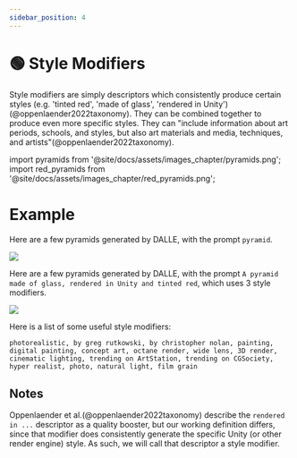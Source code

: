 ```yaml
---
sidebar_position: 4
---
```

# 🟢 Style Modifiers

Style modifiers are simply descriptors which consistently
produce certain styles (e.g. 'tinted red', 'made of glass', 'rendered in Unity')(@oppenlaender2022taxonomy). They can be combined together to
produce even more specific styles. They can "include information about art periods, schools, and styles, but also art materials and media, techniques, and artists"(@oppenlaender2022taxonomy).

import pyramids from '@site/docs/assets/images_chapter/pyramids.png';
import red_pyramids from '@site/docs/assets/images_chapter/red_pyramids.png';

# Example

Here are a few pyramids generated by DALLE, with the prompt `pyramid`.

<div style={{textAlign: 'center'}}>
  <img src={pyramids} style={{width: "750px"}} />
</div>

Here are a few pyramids generated by DALLE, with the prompt `A pyramid made of glass, rendered in Unity and tinted red`, which uses 3 style modifiers.

<div style={{textAlign: 'center'}}>
  <img src={red_pyramids} style={{width: "750px"}} />
</div>

Here is a list of some useful style modifiers:

```text
photorealistic, by greg rutkowski, by christopher nolan, painting, digital painting, concept art, octane render, wide lens, 3D render, cinematic lighting, trending on ArtStation, trending on CGSociety, hyper realist, photo, natural light, film grain
```

## Notes

Oppenlaender et al.(@oppenlaender2022taxonomy) describe the `rendered in ...` descriptor 
as a quality booster, but our working definition differs, since that modifier does consistently generate the specific Unity (or other render engine) style. As such, we will call that descriptor a style modifier.